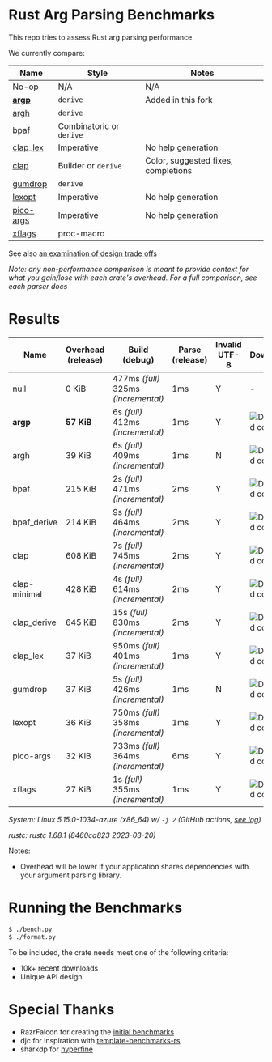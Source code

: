 # Rust Arg Parsing Benchmarks

This repo tries to assess Rust arg parsing performance.

We currently compare:

Name                                                 | Style                 | Notes
-----------------------------------------------------|-----------------------|------
No-op                                                | N/A                   | N/A
**[argp](https://github.com/jirutka/argp)**          | `derive`              | Added in this fork
[argh](https://github.com/google/argh)               | `derive`              |
[bpaf](https://github.com/pacak/bpaf)                | Combinatoric or `derive` |
[clap_lex](https://github.com/clap-rs/clap)          | Imperative            | No help generation
[clap](https://github.com/clap-rs/clap)              | Builder or `derive`   | Color, suggested fixes, completions
[gumdrop](https://github.com/murarth/gumdrop)        | `derive`              |
[lexopt](https://github.com/blyxxyz/lexopt)          | Imperative            | No help generation
[pico-args](https://github.com/razrfalcon/pico-args) | Imperative            | No help generation
[xflags](https://github.com/matklad/xflags)          | proc-macro            |

See also [an examination of design trade offs](docs/tradeoffs.md)

*Note: any non-performance comparison is meant to provide context for what you
gain/lose with each crate's overhead.  For a full comparison, see each parser
docs*

# Results

Name | Overhead (release) | Build (debug) | Parse (release) | Invalid UTF-8 | Downloads | Version
-----|--------------------|---------------|-----------------|---------------|-----------|--------
null | 0 KiB | 477ms *(full)* <br/>325ms *(incremental)* | 1ms | Y | - | -
**argp** | **57 KiB** | 6s *(full)* <br/>412ms *(incremental)* | 1ms | Y | ![Download count](https://img.shields.io/crates/dr/argp) | v0.2.0
argh | 39 KiB | 6s *(full)* <br/>409ms *(incremental)* | 1ms | N | ![Download count](https://img.shields.io/crates/dr/argh) | v0.1.9
bpaf | 215 KiB | 2s *(full)* <br/>471ms *(incremental)* | 2ms | Y | ![Download count](https://img.shields.io/crates/dr/bpaf) | v0.7.7
bpaf_derive | 214 KiB | 9s *(full)* <br/>464ms *(incremental)* | 2ms | Y | ![Download count](https://img.shields.io/crates/dr/bpaf) | v0.7.7
clap | 608 KiB | 7s *(full)* <br/>745ms *(incremental)* | 2ms | Y | ![Download count](https://img.shields.io/crates/dr/clap) | v4.1.4
clap-minimal | 428 KiB | 4s *(full)* <br/>614ms *(incremental)* | 2ms | Y | ![Download count](https://img.shields.io/crates/dr/clap) | v4.1.4
clap_derive | 645 KiB | 15s *(full)* <br/>830ms *(incremental)* | 2ms | Y | ![Download count](https://img.shields.io/crates/dr/clap) | v4.1.4
clap_lex | 37 KiB | 950ms *(full)* <br/>401ms *(incremental)* | 1ms | Y | ![Download count](https://img.shields.io/crates/dr/clap_lex) | v0.3.1
gumdrop | 37 KiB | 5s *(full)* <br/>426ms *(incremental)* | 1ms | N | ![Download count](https://img.shields.io/crates/dr/gumdrop) | v0.8.1
lexopt | 36 KiB | 750ms *(full)* <br/>358ms *(incremental)* | 1ms | Y | ![Download count](https://img.shields.io/crates/dr/lexopt) | v0.3.0
pico-args | 32 KiB | 733ms *(full)* <br/>364ms *(incremental)* | 6ms | Y | ![Download count](https://img.shields.io/crates/dr/pico-args) | v0.5.0
xflags | 27 KiB | 1s *(full)* <br/>355ms *(incremental)* | 1ms | Y | ![Download count](https://img.shields.io/crates/dr/xflags) | v0.3.1

*System: Linux 5.15.0-1034-azure (x86_64) w/ `-j 2` (GitHub actions, [see log](https://github.com/jirutka/argparse-rosetta-rs/actions/runs/4527123109/jobs/7972720383))*

*rustc: rustc 1.68.1 (8460ca823 2023-03-20)*

Notes:
- Overhead will be lower if your application shares dependencies with your argument parsing library.

# Running the Benchmarks

```bash
$ ./bench.py
$ ./format.py
```

To be included, the crate needs meet one of the following criteria:
- 10k+ recent downloads
- Unique API design

# Special Thanks

- RazrFalcon for creating the [initial benchmarks](https://github.com/RazrFalcon/pico-args)
- djc for inspiration with [template-benchmarks-rs](https://github.com/djc/template-benchmarks-rs)
- sharkdp for [hyperfine](https://github.com/sharkdp/hyperfine)
